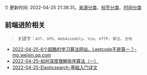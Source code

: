 :alarm_clock: 更新时间: 2022-04-25 21:38:31。[来源分类](../README.md)、[标签分类](../TAGS.md)、[时间分类](../TIMELINE.md)

## 前端进阶相关


> 关键字：`AST`、`GPU`、`WebAssembly`、`Vim`、`HTTP`、`算法`、`全栈`



- [2022-04-25-6个超酷的学习算法网站，Leetcode不是第一？-mp.weixin.qq.com](https://blogread.cn/news/go.php?idItem=15024&url=http%3A%2F%2Fmp.weixin.qq.com%2Fs%3F__biz%3DMzUyMzM2ODUwMA%3D%3D%26amp%3Bmid%3D2247493912%26amp%3Bidx%3D1%26amp%3Bsn%3D5b33e4b78566e4ca6cbe9a25e04e075c%26amp%3Bchksm%3Dfa3f0843cd488155433bb16b7ce036728ca513f016d11ceb79124be97ae232f7d475aaedcb8e%26amp%3Bscene%3D27%23wechat_redirect%26comefrom%3Dhttps%253A%252F%252Fblogread.cn%252Fnews%252F) 
- [2022-04-25-如何深度理解排序算法（一）](https://toutiao.io/k/h1i4jot) 
- [2022-04-25-Elasticsearch-基础入门详文](https://toutiao.io/k/wsccb9s) 